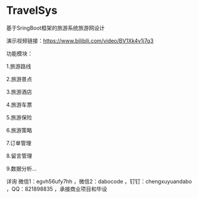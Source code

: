 # TravelSys
基于SringBoot框架的旅游系统旅游网设计

演示视频链接：https://www.bilibili.com/video/BV1Xk4y1j7q3

功能模块：

1.旅游路线

2.旅游景点

3.旅游酒店

4.旅游车票

5.旅游保险

6.旅游策略

7.订单管理

8.留言管理

9.数据分析...



详询 微信1：egvh56ufy7hh ，微信2：dabocode ，钉钉：chengxuyuandabo ，QQ：821898835 ，承接商业项目和毕设
